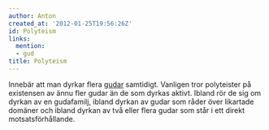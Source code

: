 ```yaml
---
author: Anton
created_at: '2012-01-25T19:56:26Z'
id: Polyteism
links:
  mention:
  - gud
title: Polyteism
---
```


Innebär att man dyrkar flera [gudar] samtidigt. Vanligen tror polyteister på existensen av ännu fler
gudar än de som dyrkas aktivt. Ibland rör de sig om dyrkan av en gudafamilj, ibland dyrkan av gudar
som råder över likartade domäner och ibland dyrkan av två eller flera gudar som står i ett direkt
motsatsförhållande.

  [gudar]: gud
